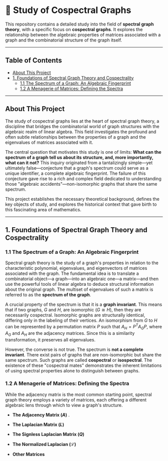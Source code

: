 # 📖 Study of Cospectral Graphs

This repository contains a detailed study into the field of **spectral graph theory**, with a specific focus on **cospectral graphs**. It explores the relationship between the algebraic properties of matrices associated with a graph and the combinatorial structure of the graph itself.

---

## Table of Contents
- [About This Project](#about-this-project)
- [1. Foundations of Spectral Graph Theory and Cospectrality](#1-foundations-of-spectral-graph-theory-and-cospectrality)
  - [1.1 The Spectrum of a Graph: An Algebraic Fingerprint](#11-the-spectrum-of-a-graph-an-algebraic-fingerprint)
  - [1.2 A Menagerie of Matrices: Defining the Spectra](#12-a-menagerie-of-matrices-defining-the-spectra)

---

## About This Project

The study of cospectral graphs lies at the heart of spectral graph theory, a discipline that bridges the combinatorial world of graph structures with the algebraic realm of linear algebra. This field investigates the profound and often subtle relationships between the properties of a graph and the eigenvalues of matrices associated with it.

The central question that motivates this study is one of limits: **What can the spectrum of a graph tell us about its structure, and, more importantly, what can it not?** This inquiry originated from a tantalizingly simple—yet ultimately false—conjecture that a graph's spectrum could serve as a unique identifier, a complete algebraic fingerprint. The failure of this conjecture gave rise to a rich and complex field dedicated to understanding those "algebraic accidents"—non-isomorphic graphs that share the same spectrum.

This project establishes the necessary theoretical background, defines the key objects of study, and explores the historical context that gave birth to this fascinating area of mathematics.

---

## 1. Foundations of Spectral Graph Theory and Cospectrality

### 1.1 The Spectrum of a Graph: An Algebraic Fingerprint

Spectral graph theory is the study of a graph's properties in relation to the characteristic polynomial, eigenvalues, and eigenvectors of matrices associated with the graph. The fundamental idea is to translate a combinatorial object—a graph—into an algebraic one—a matrix—and then use the powerful tools of linear algebra to deduce structural information about the original graph. The multiset of eigenvalues of such a matrix is referred to as the **spectrum of the graph**.

A crucial property of the spectrum is that it is a **graph invariant**. This means that if two graphs, $G$ and $H$, are isomorphic ($G \cong H$), then they are necessarily cospectral. Isomorphic graphs are structurally identical, differing only in the labeling of their vertices. An isomorphism from $G$ to $H$ can be represented by a permutation matrix $P$ such that $A_H = P^T A_G P$, where $A_G$ and $A_H$ are the adjacency matrices. Since this is a similarity transformation, it preserves all eigenvalues.

However, the converse is not true. The spectrum is **not a complete invariant**. There exist pairs of graphs that are non-isomorphic but share the same spectrum. Such graphs are called **cospectral** or **isospectral**. The existence of these "cospectral mates" demonstrates the inherent limitations of using spectral properties alone to distinguish between graphs.

### 1.2 A Menagerie of Matrices: Defining the Spectra

While the adjacency matrix is the most common starting point, spectral graph theory employs a variety of matrices, each offering a different algebraic lens through which to view a graph's structure.

-   **The Adjacency Matrix ($A$)**
    .

-   **The Laplacian Matrix ($L$)**
   

-   **The Signless Laplacian Matrix ($Q$)**
   

-   **The Normalized Laplacian ($\mathcal{L}$)**

-  **Other Matrices**
